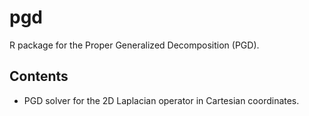# pgd
R package for the Proper Generalized Decomposition (PGD).

## Contents
* PGD solver for the 2D Laplacian operator in Cartesian coordinates.
